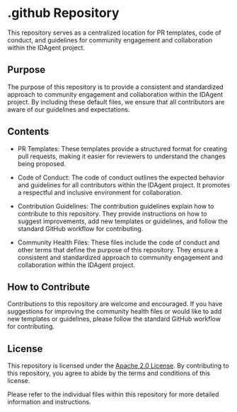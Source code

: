 # .github Repository
This repository serves as a centralized location for PR templates, code of conduct, and guidelines for community engagement and collaboration within the IDAgent project.

## Purpose

The purpose of this repository is to provide a consistent and standardized approach to community engagement and collaboration within the IDAgent project. By including these default files, we ensure that all contributors are aware of our guidelines and expectations.

## Contents

- PR Templates: These templates provide a structured format for creating pull requests, making it easier for reviewers to understand the changes being proposed.

- Code of Conduct: The code of conduct outlines the expected behavior and guidelines for all contributors within the IDAgent project. It promotes a respectful and inclusive environment for collaboration.

- Contribution Guidelines: The contribution guidelines explain how to contribute to this repository. They provide instructions on how to suggest improvements, add new templates or guidelines, and follow the standard GitHub workflow for contributing.

- Community Health Files: These files include the code of conduct and other terms that define the purpose of this repository. They ensure a consistent and standardized approach to community engagement and collaboration within the IDAgent project.


## How to Contribute

Contributions to this repository are welcome and encouraged. If you have suggestions for improving the community health files or would like to add new templates or guidelines, please follow the standard GitHub workflow for contributing.

## License

This repository is licensed under the [Apache 2.0 License](LICENSE). By contributing to this repository, you agree to abide by the terms and conditions of this license.

Please refer to the individual files within this repository for more detailed information and instructions.

